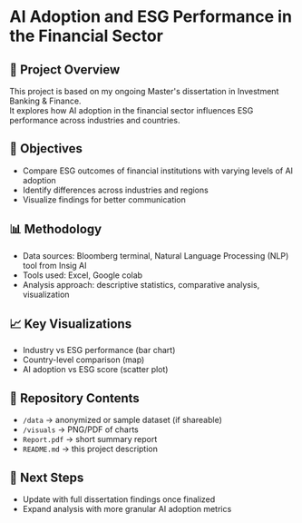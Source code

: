 # AI Adoption and ESG Performance in the Financial Sector

## 📌 Project Overview
This project is based on my ongoing Master's dissertation in Investment Banking & Finance.  
It explores how AI adoption in the financial sector influences ESG performance across industries and countries.

## 🎯 Objectives
- Compare ESG outcomes of financial institutions with varying levels of AI adoption
- Identify differences across industries and regions
- Visualize findings for better communication

## 📊 Methodology
- Data sources: Bloomberg terminal, Natural Language Processing (NLP) tool from Insig AI
- Tools used: Excel, Google colab
- Analysis approach: descriptive statistics, comparative analysis, visualization

## 📈 Key Visualizations
- Industry vs ESG performance (bar chart)
- Country-level comparison (map)
- AI adoption vs ESG score (scatter plot)

## 📂 Repository Contents
- `/data` → anonymized or sample dataset (if shareable)
- `/visuals` → PNG/PDF of charts
- `Report.pdf` → short summary report
- `README.md` → this project description

## 🔗 Next Steps
- Update with full dissertation findings once finalized
- Expand analysis with more granular AI adoption metrics
